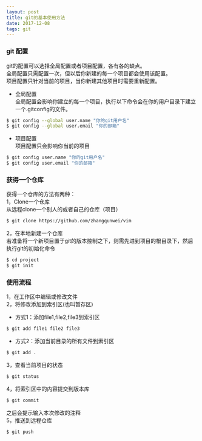 ```yaml
---
layout: post
title: git的基本使用方法
date: 2017-12-08 
tags: git    
---
```


### git 配置  
git的配置可以选择全局配置或者项目配置，各有各的缺点。  
全局配置只需配置一次，但以后你新建的每一个项目都会使用该配置。     
项目配置只针对当前的项目，当你新建其他项目时需要重新配置。

* 全局配置  
全局配置会影响你建立的每一个项目，执行以下命令会在你的用户目录下建立一个.gitconfig的文件。
```bash
$ git config --global user.name "你的git用户名"
$ git config --global user.email "你的邮箱"
```
* 项目配置  
项目配置只会影响你当前的项目
```bash
$ git config user.name "你的git用户名"
$ git config user.email "你的邮箱"
```

### 获得一个仓库

获得一个仓库的方法有两种：  
1，Clone一个仓库  
    从远程clone一个别人的或者自己的仓库（项目）
```bash
$ git clone https://github.com/zhangqunwei/vim
```

2，在本地新建一个仓库  
    若准备将一个新项目置于git的版本控制之下，则需先进到项目的根目录下，然后执行git的初始化命令
```bash
$ cd project 
$ git init 
```

### 使用流程

1，在工作区中编辑或修改文件  
2，将修改添加到索引区(也叫暂存区)  
- 方式1：添加file1,file2,file3到索引区
```bash
$ git add file1 file2 file3
```
- 方式2：添加当前目录的所有文件到索引区
```bash
$ git add .
```
3，查看当前项目的状态
```bash
$ git status
```
4，将索引区中的内容提交到版本库
```bash
$ git commit
```
之后会提示输入本次修改的注释  
5，推送到远程仓库
```bash
$ git push
```

